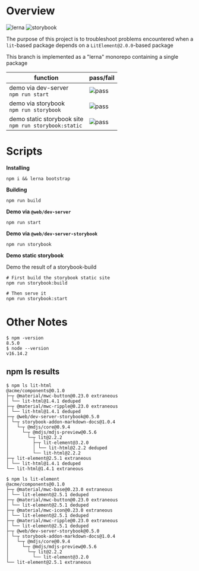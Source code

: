 # Overview

![lerna](https://img.shields.io/badge/lerna-555?logo=lerna&style=for-the-badge) ![storybook](https://img.shields.io/badge/storybook-555?logo=storybook&style=for-the-badge)

The purpose of this project is to troubleshoot problems encountered when a `lit`-based package depends on a `LitElement@2.0.0`-based package

This branch is implemented as a "lerna" monorepo containing a single package

| function                                                   | pass/fail                                          |
| ---------------------------------------------------------- | -------------------------------------------------- |
| demo via dev-server <br> `npm run start`                   | ![pass](https://img.shields.io/badge/pass-success) |
| demo via storybook <br> `npm run storybook`                | ![pass](https://img.shields.io/badge/pass-success) |
| demo static storybook site <br> `npm run storybook:static` | ![pass](https://img.shields.io/badge/pass-success) |

# Scripts

**Installing**

```
npm i && lerna bootstrap
```

**Building**

```
npm run build
```

**Demo via `@web/dev-server`**

```
npm run start
```

**Demo via `@web/dev-server-storybook`**

```
npm run storybook
```

**Demo static storybook**

Demo the result of a storybook-build

```
# First build the storybook static site
npm run storybook:build

# Then serve it
npm run storybook:start
```

# Other Notes

```
$ npm -version
8.5.0
$ node --version
v16.14.2
```

## npm ls results

```
$ npm ls lit-html
@acme/components@0.1.0
├─┬ @material/mwc-button@0.23.0 extraneous
│ └── lit-html@1.4.1 deduped
├─┬ @material/mwc-ripple@0.23.0 extraneous
│ └── lit-html@1.4.1 deduped
├─┬ @web/dev-server-storybook@0.5.0
│ └─┬ storybook-addon-markdown-docs@1.0.4
│   └─┬ @mdjs/core@0.9.4
│     └─┬ @mdjs/mdjs-preview@0.5.6
│       └─┬ lit@2.2.2
│         ├─┬ lit-element@3.2.0
│         │ └── lit-html@2.2.2 deduped
│         └── lit-html@2.2.2
├─┬ lit-element@2.5.1 extraneous
│ └── lit-html@1.4.1 deduped
└── lit-html@1.4.1 extraneous
```

```
$ npm ls lit-element
@acme/components@0.1.0
├─┬ @material/mwc-base@0.23.0 extraneous
│ └── lit-element@2.5.1 deduped
├─┬ @material/mwc-button@0.23.0 extraneous
│ └── lit-element@2.5.1 deduped
├─┬ @material/mwc-icon@0.23.0 extraneous
│ └── lit-element@2.5.1 deduped
├─┬ @material/mwc-ripple@0.23.0 extraneous
│ └── lit-element@2.5.1 deduped
├─┬ @web/dev-server-storybook@0.5.0
│ └─┬ storybook-addon-markdown-docs@1.0.4
│   └─┬ @mdjs/core@0.9.4
│     └─┬ @mdjs/mdjs-preview@0.5.6
│       └─┬ lit@2.2.2
│         └── lit-element@3.2.0
└── lit-element@2.5.1 extraneous
```
